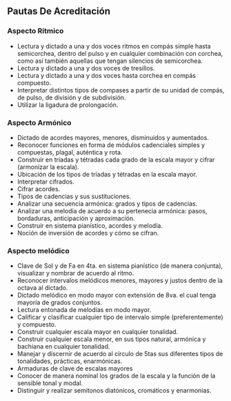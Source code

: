 ## Pautas De Acreditación
### Aspecto Rítmico

- Lectura y dictado a una y dos voces ritmos en compás simple hasta semicorchea, dentro del pulso y en cualquier combinación con corchea, como así también aquellas que tengan silencios de semicorchea.
- Lectura y dictado a una y dos voces de tresillos.
- Lectura y dictado a una y dos voces hasta corchea en compás compuesto.
- Interpretar distintos tipos de compases a partir de su unidad de compás, de pulso, de división y de subdivisión.
- Utilizar la ligadura de prolongación.

### Aspecto Armónico

- Dictado de acordes mayores, menores, disminuidos y aumentados.
- Reconocer funciones en forma de módulos cadenciales simples y compuestas, plagal, auténtica y rota.
- Construir en tríadas y tétradas cada grado de la escala mayor y cifrar (armonizar la escala).
- Ubicación de los tipos de tríadas y tétradas en la escala mayor.
- Interpretar cifrados.
- Cifrar acordes.
- Tipos de cadencias y sus sustituciones.
- Analizar una secuencia armónica: grados y tipos de cadencias.
- Analizar una melodía de acuerdo a su pertenecia armónica: pasos, bordaduras, anticipación y aproximación.
- Construir en sistema pianístico, acordes y melodía.
- Noción de inversión de acordes y cómo se cifran.

### Aspecto melódico

- Clave de Sol y de Fa en 4ta. en sistema pianístico (de manera conjunta), visualizar y nombrar de acuerdo al ritmo.
- Reconocer intervalos melódicos menores, mayores y justos dentro de la octava al dictado.
- Dictado melódico en modo mayor con extensión de 8va. el cual tenga mayoría de grados conjuntos.
- Lectura entonada de melodías en modo mayor.
- Calificar y clasificar cualquier tipo de intervalo simple (preferentemente) y compuesto.
- Construir cualquier escala mayor en cualquier tonalidad.
- Construir cualquier escala menor, en sus tipos natural, armónica y bachiana en cualquier tonalidad.
- Manejar y discernir de acuerdo al círculo de 5tas sus diferentes tipos de tonalidades, prácticas, enarmónicas.
- Armaduras de clave de escalas mayores
- Conocer de manera nominal los grados de la escala y la función de la sensible tonal y modal.
- Distinguir y realizar semitonos diatónicos, cromáticos y enarmonías.
